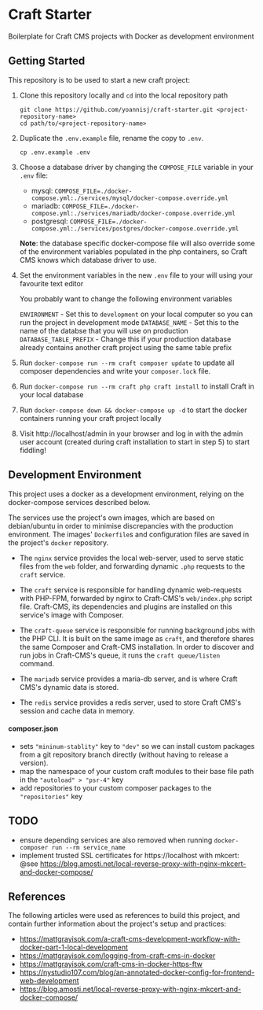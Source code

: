 # Craft Starter
Boilerplate for Craft CMS projects with Docker as development environment

## Getting Started

This repository is to be used to start a new craft project:

1. Clone this repository locally and `cd` into the local repository path

    ```
    git clone https://github.com/yoannisj/craft-starter.git <project-repository-name>
    cd path/to/<project-repository-name>
    ```

2. Duplicate the `.env.example` file, rename the copy to `.env`.

    ```
    cp .env.example .env
    ```

3. Choose a database driver by changing the `COMPOSE_FILE` variable in your `.env` file:

    - mysql: `COMPOSE_FILE=./docker-compose.yml:./services/mysql/docker-compose.override.yml`
    - mariadb: `COMPOSE_FILE=./docker-compose.yml:./services/mariadb/docker-compose.override.yml`
    - postgresql: `COMPOSE_FILE=./docker-compose.yml:./services/postgres/docker-compose.override.yml`

    **Note**: the database specific docker-compose file will also override some of the environment variables populated in the php containers, so Craft CMS knows which database driver to use.

4. Set the environment variables in the new `.env` file to your will using your favourite text editor

    You probably want to change the following environment variables
    
    `ENVIRONMENT` - Set this to `development` on your local computer so you can run the project in development mode
    `DATABASE_NAME` - Set this to the name of the databse that you will use on production
    `DATABASE_TABLE_PREFIX` - Change this if your production database already contains another craft project using the same table prefix

4. Run `docker-compose run --rm craft composer update` to update all composer dependencies and write your `composer.lock` file.

5. Run `docker-compose run --rm craft php craft install` to install Craft in your local database

6. Run `docker-compose down && docker-compose up -d` to start the docker containers running your craft project locally

7. Visit http://localhost/admin in your browser and log in with the admin user account (created during craft installation to start in step 5) to start fiddling!


## Development Environment

This project uses a docker as a development environment, relying on the docker-compose services described below.

The services use the project's own images, which are based on debian/ubuntu in order to minimise discrepancies with the production environment. The images' `Dockerfile`s and configuration files are saved in the project's `docker` repository.

- The `nginx` service provides the local web-server, used to serve static files from the `web` folder, and forwarding dynamic `.php` requests to the `craft` service.

- The `craft` service is responsible for handling dynamic web-requests with PHP-FPM, forwarded by nginx to Craft-CMS's `web/index.php` script file. Craft-CMS, its dependencies and plugins are installed on this service's image with Composer.

- The `craft-queue` service is responsible for running background jobs with the PHP CLI. It is built on the same image as `craft`, and therefore shares the same Composer and Craft-CMS installation. In order to discover and run jobs in Craft-CMS's queue, it runs the `craft queue/listen` command.

- The `mariadb` service provides a maria-db server, and is where Craft CMS's dynamic data is stored.

- The `redis` service provides a redis server, used to store Craft CMS's session and cache data in memory.

#### composer.json

- sets `"mininum-stablity"` key to `"dev"` so we can install custom packages from a git repository branch directly (without having to release a version).
- map the namespace of your custom craft modules to their base file path in the `"autoload" > "psr-4"` key
- add repositories to your custom composer packages to the `"repositories"` key

## TODO

- ensure depending services are also removed when running `docker-composer run --rm service_name`
- implement trusted SSL certificates for https://localhost with mkcert:
    @see https://blog.amosti.net/local-reverse-proxy-with-nginx-mkcert-and-docker-compose/

## References

The following articles were used as references to build this project, and contain further information about the project's setup and practices:

- https://mattgrayisok.com/a-craft-cms-development-workflow-with-docker-part-1-local-development
- https://mattgrayisok.com/logging-from-craft-cms-in-docker 
- https://mattgrayisok.com/craft-cms-in-docker-https-ftw
- https://nystudio107.com/blog/an-annotated-docker-config-for-frontend-web-development
- https://blog.amosti.net/local-reverse-proxy-with-nginx-mkcert-and-docker-compose/
